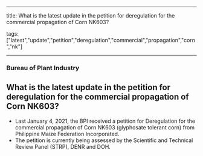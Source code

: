 
---

title: What is the latest update in the petition for deregulation for the commercial propagation of Corn NK603?

tags: ["latest","update","petition","deregulation","commercial","propagation","corn","nk"]

---

### Bureau of Plant Industry

## What is the latest update in the petition for deregulation for the commercial propagation of Corn NK603?


 - Last January 4, 2021, the BPI received a petition for Deregulation for the commercial propagation of Corn NK603 (glyphosate tolerant corn) from Philippine Maize Federation Incorporated.
 - The petition is currently being assessed by the Scientific and Technical Review Panel (STRP), DENR and DOH.
